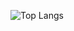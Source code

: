 
  ![Top Langs](https://github-readme-stats.vercel.app/api/top-langs/?username=Eranmonnie&layout=compact&theme=dark&langs_count=9&bg_color=042249&hide_border=true&text_color=ffffff)
  




